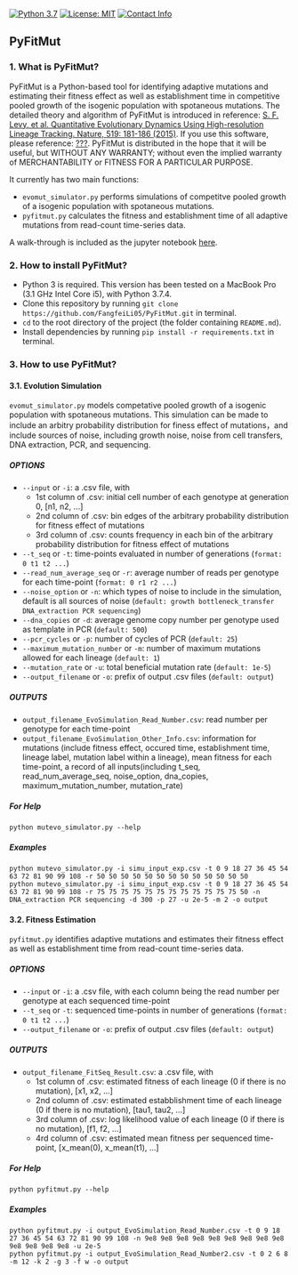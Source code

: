 [![Python 3.7](https://img.shields.io/badge/python-3.7-green.svg)](https://www.python.org/)
[![License: MIT](https://img.shields.io/badge/License-MIT-green.svg)](https://opensource.org/licenses/MIT)
[![Contact Info](https://img.shields.io/badge/Contact%20Info-fangfeili.fanny@gmail.com-orange.svg)]()


## PyFitMut

### 1. What is PyFitMut?

PyFitMut is a Python-based tool for identifying adaptive mutations and estimating their fitness effect as well as establishment time in competitive pooled growth of the isogenic population with spotaneous mutations. The detailed theory and algorithm of PyFitMut is introduced in reference: [S. F. Levy, et al. Quantitative Evolutionary Dynamics Using High-resolution Lineage Tracking. Nature, 519: 181-186 (2015)](https://www.nature.com/articles/nature14279). If you use this software, please reference: [???](???). PyFitMut is distributed in the hope that it will be useful, but WITHOUT ANY WARRANTY; without even the implied warranty of MERCHANTABILITY or FITNESS FOR A PARTICULAR PURPOSE. 

It currently has two main functions:
* `evomut_simulator.py` performs simulations of competitve pooled growth of a isogenic population with spotaneous mutations.
* `pyfitmut.py` calculates the fitness and establishment time of all adaptive mutations from read-count time-series data.
    
A walk-through is included as the jupyter notebook [here](https://github.com/FangfeiLi05/PyFitSeq/blob/master/PyFitMut_Walk_Through.ipynb).



### 2. How to install PyFitMut?
* Python 3 is required. This version has been tested on a MacBook Pro (3.1 GHz Intel Core i5), with Python 3.7.4.
* Clone this repository by running `git clone https://github.com/FangfeiLi05/PyFitMut.git` in terminal.
* `cd` to the root directory of the project (the folder containing `README.md`).
* Install dependencies by running `pip install -r requirements.txt` in terminal.



### 3. How to use PyFitMut?

#### 3.1. Evolution Simulation
`evomut_simulator.py` models competative pooled growth of a isogenic population with spotaneous mutations. This simulation can be made to include an arbitry probability distribution for finess effect of mutations，and include sources of noise, including growth noise, noise from cell transfers, DNA extraction, PCR, and sequencing.

##### OPTIONS
* `--input` or `-i`: a .csv file, with
  + 1st column of .csv: initial cell number of each genotype at generation 0, [n1, n2, ...]
  + 2nd column of .csv: bin edges of the arbitrary probability distribution for fitness effect of mutations
  + 3rd column of .csv: counts frequency in each bin of the arbitrary probability distribution for fitness effect of mutations
* `--t_seq` or `-t`: time-points evaluated in number of generations (`format: 0 t1 t2 ...`)
* `--read_num_average_seq` or `-r`: average number of reads per genotype for each time-point (`format: 0 r1 r2 ...`)
* `--noise_option` or `-n`: which types of noise to include in the simulation, default is all sources of noise (`default: growth bottleneck_transfer DNA_extraction PCR sequencing`)
* `--dna_copies` or `-d`: average genome copy number per genotype used as template in PCR (`default: 500`)
* `--pcr_cycles` or `-p`: number of cycles of PCR (`default: 25`)
* `--maximum_mutation_number` or `-m`: number of maximum mutations allowed for each lineage (`default: 1`)
* `--mutation_rate` or `-u`: total beneficial mutation rate (`default: 1e-5`)
* `--output_filename` or `-o`: prefix of output .csv files (`default: output`)

##### OUTPUTS
* `output_filename_EvoSimulation_Read_Number.csv`: read number per genotype for each time-point
* `output_filename_EvoSimulation_Other_Info.csv`: information for mutations (include fitness effect, occured time, establishment time, lineage label, mutation label within a lineage), mean fitness for each time-point, a record of all inputs(including t_seq, read_num_average_seq, noise_option, dna_copies, maximum_mutation_number, mutation_rate)




##### For Help
```
python mutevo_simulator.py --help
```

##### Examples
```
python mutevo_simulator.py -i simu_input_exp.csv -t 0 9 18 27 36 45 54 63 72 81 90 99 108 -r 50 50 50 50 50 50 50 50 50 50 50 50 50
python mutevo_simulator.py -i simu_input_exp.csv -t 0 9 18 27 36 45 54 63 72 81 90 99 108 -r 75 75 75 75 75 75 75 75 75 75 75 75 50 -n DNA_extraction PCR sequencing -d 300 -p 27 -u 2e-5 -m 2 -o output
```      



#### 3.2. Fitness Estimation
`pyfitmut.py` identifies adaptive mutations and estimates their fitness effect as well as establishment time from read-count time-series data.


##### OPTIONS
* `--input` or `-i`: a .csv file, with each column being the read number per genotype at each sequenced time-point
* `--t_seq` or `-t`: sequenced time-points in number of generations (`format: 0 t1 t2 ...`)
* `--output_filename` or `-o`: prefix of output .csv files (`default: output`)

##### OUTPUTS
* `output_filename_FitSeq_Result.csv`: a .csv file, with
  + 1st column of .csv: estimated fitness of each lineage (0 if there is no mutation), [x1, x2, ...]
  + 2nd column of .csv: estimated estabblishment time of each lineage (0 if there is no mutation), [tau1, tau2, ...]
  + 3rd column of .csv: log likelihood value of each lineage (0 if there is no mutation), [f1, f2, ...]
  + 4rd column of .csv: estimated mean fitness per sequenced time-point, [x_mean(0), x_mean(t1), ...]

##### For Help
```
python pyfitmut.py --help
```  

##### Examples
```
python pyfitmut.py -i output_EvoSimulation_Read_Number.csv -t 0 9 18 27 36 45 54 63 72 81 90 99 108 -n 9e8 9e8 9e8 9e8 9e8 9e8 9e8 9e8 9e8 9e8 9e8 9e8 9e8 -u 2e-5
python pyfitmut.py -i output_EvoSimulation_Read_Number2.csv -t 0 2 6 8 -m 12 -k 2 -g 3 -f w -o output
``` 




